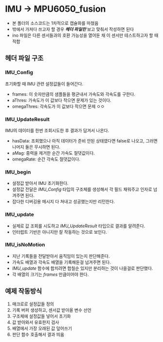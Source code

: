 # IMU &#8594; MPU6050_fusion
* 본 폴더의 소스코드는 1차적으로 캡슐화를 마쳤음
* 밖에서 가져다 쓰고자 할 경우 ___헤더 파일만___ 보고 맞춰서 작성하면 된다
* ino 파일은 다른 센서들과의 호환 가능성을 열어둔 채 이 센서만 테스트하고자 할 때 적합
## 헤더 파일 구조
### IMU_Config
초기화할 때 IMU 관련 설정값들이 들어간다.
* frames: 이 숫자만큼의 샘플들을 평균내서 가속도와 각속도를 구한다.
* aThres: 가속도가 이 값보다 작으면 문제가 있는 것이다.
* omegaThres: 각속도가 이 값보다 작으면 문제 ㅇㅇ
### IMU_UpdateResult
IMU의 데이터를 한번 조회시도한 후 결과가 담겨서 나온다.
* hasData: 조회했으나 아직 데이터가 준비 안된 상태였다면 false로 나오고, 그러면 나머지 둘은 무시하면 된다.
* aMag: 중력을 제거한 순간 가속도 절댓값이다.
* omegaRate: 순간 각속도 절댓값이다.
### IMU_begin
* 설정값 받아서 IMU 초기화한다.
* 설정값 전달은 _IMU_Config_ 타입의 구조체를 생성해서 각 필드 채워주고 인자로 넘겨주면 된다.
* 잡다한 디버깅용 메시지 다 쳐내고 성공했는지만 리턴한다.
### IMU_update
* 실제로 값 조회를 시도하고 _IMU_UpdateResult_ 타입으로 결과를 알려준다.
* 인터럽트 기반은 아니지만 잘 작동하는 것으로 보인다.
### IMU_isNoMotion
* 지난 기록들을 전달받아서 움직임이 있는지 판단해준다.
* 가속도 배열과 각속도 배열을 기록해둔걸 넘겨주면 된다.
* _IMU_update_ 함수에 합치려면 합칠순 있지만 분리하는 것이 나을걸로 판단했다.
* 각 배열의 크기는 _frames_ 만큼이어야 한다.
## 예제 작동방식
1. 매크로로 설정값들 정의
1. 기록 버퍼 생성하고, 센서값 받아올 변수 선언
1. 구조체에 설정값들 넣어서 초기화
1. 값 받아와서 유효한지 검사
1. 배열에서 가장 오래된 값 덮어쓰기
1. 판단 함수 호출해서 결과 띄움